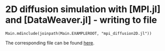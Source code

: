 # 2D diffusion simulation with [MPI.jl] and [DataWeaver.jl] - writing to file

```@eval
Main.mdinclude(joinpath(Main.EXAMPLEROOT, "mpi_diffusion2D.jl"))
```
The corresponding file can be found [here](../../../examples/mpi_diffusion2D.jl).
